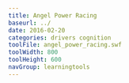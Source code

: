 ```yaml
---
title: Angel Power Racing
baseurl: ../
date: 2016-02-20
categories: drivers cognition
toolFile: angel_power_racing.swf
toolWidth: 800
toolHeight: 600
navGroup: learningtools
---
```

